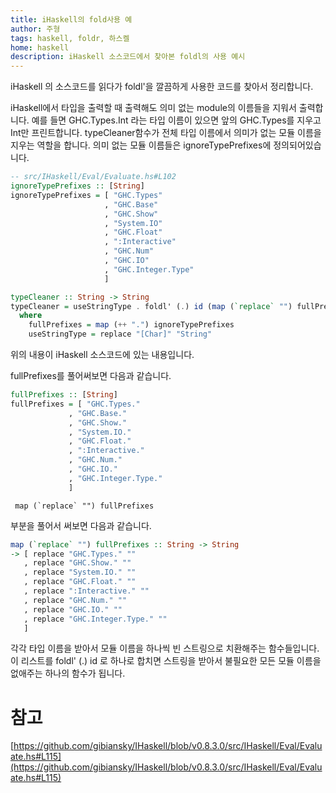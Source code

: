```yaml
---
title: iHaskell의 fold사용 예
author: 주형
tags: haskell, foldr, 하스켈
home: haskell
description: iHaskell 소스코드에서 찾아본 foldl의 사용 예시
---
```


iHaskell 의 소스코드를 읽다가 foldl'을 깔끔하게 사용한 코드를 찾아서 정리합니다.

iHaskell에서 타입을 출력할 때 출력해도 의미 없는 module의 이름들을 지워서 출력합니다. 예를 들면 GHC.Types.Int 라는 타입 이름이 있으면 앞의 GHC.Types를 지우고 Int만 프린트합니다. typeCleaner함수가 전체 타입 이름에서 의미가 없는 모듈 이름을 지우는 역할을 합니다. 의미 없는 모듈 이름들은 ignoreTypePrefixes에 정의되어있습니다.

```Haskell
-- src/IHaskell/Eval/Evaluate.hs#L102
ignoreTypePrefixes :: [String]
ignoreTypePrefixes = [ "GHC.Types"
                     , "GHC.Base"
                     , "GHC.Show"
                     , "System.IO"
                     , "GHC.Float"
                     , ":Interactive"
                     , "GHC.Num"
                     , "GHC.IO"
                     , "GHC.Integer.Type"
                     ]

typeCleaner :: String -> String
typeCleaner = useStringType . foldl' (.) id (map (`replace` "") fullPrefixes)
  where
    fullPrefixes = map (++ ".") ignoreTypePrefixes
    useStringType = replace "[Char]" "String"
```

위의 내용이 iHaskell 소스코드에 있는 내용입니다.

fullPrefixes를 풀어써보면 다음과 같습니다.

```Haskell
fullPrefixes :: [String]
fullPrefixes = [ "GHC.Types."
             , "GHC.Base."
             , "GHC.Show."
             , "System.IO."
             , "GHC.Float."
             , ":Interactive."
             , "GHC.Num."
             , "GHC.IO."
             , "GHC.Integer.Type."
             ]
```

     map (`replace` "") fullPrefixes
부분을 풀어서 써보면 다음과 같습니다.

```Haskell
map (`replace` "") fullPrefixes :: String -> String
-> [ replace "GHC.Types." ""
   , replace "GHC.Show." ""
   , replace "System.IO." ""
   , replace "GHC.Float." ""
   , replace ":Interactive." ""
   , replace "GHC.Num." ""
   , replace "GHC.IO." ""
   , replace "GHC.Integer.Type." ""
   ] 
```

각각 타입 이름을 받아서 모듈 이름을 하나씩 빈 스트링으로 치환해주는 함수들입니다.
이 리스트를 foldl' (.) id 로 하나로 합치면 스트링을 받아서 불필요한 모든 모듈 이름을 없애주는 하나의 함수가 됩니다.

# 참고
[https://github.com/gibiansky/IHaskell/blob/v0.8.3.0/src/IHaskell/Eval/Evaluate.hs#L115](https://github.com/gibiansky/IHaskell/blob/v0.8.3.0/src/IHaskell/Eval/Evaluate.hs#L115)
